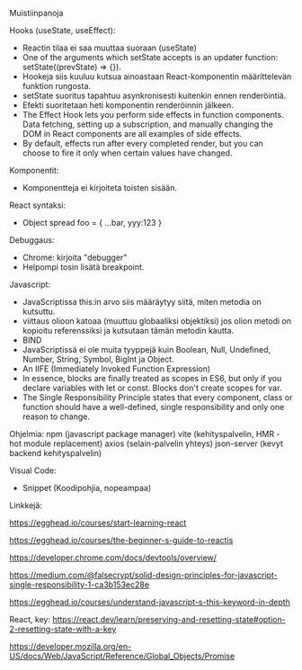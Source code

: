 Muistiinpanoja




Hooks (useState, useEffect):
- Reactin tilaa ei saa muuttaa suoraan (useState)
- One of the arguments which setState accepts is an updater function: setState((prevState) => {}).
- Hookeja siis kuuluu kutsua ainoastaan React-komponentin määrittelevän funktion rungosta.
- setState suoritus tapahtuu asynkronisesti kuitenkin ennen renderöintiä.
- Efekti suoritetaan heti komponentin renderöinnin jälkeen.
- The Effect Hook lets you perform side effects in function components. Data fetching, setting up a subscription, and manually changing the DOM in React components are all examples of side effects.
- By default, effects run after every completed render, but you can choose to fire it only when certain values have changed.


Komponentit:
- Komponentteja ei kirjoiteta toisten sisään.


React syntaksi:
- Object spread
  foo = { ...bar, yyy:123 }


Debuggaus:
- Chrome: kirjoita "debugger"
- Helpompi tosin lisätä breakpoint.


Javascript: 
- JavaScriptissa this:in arvo siis määräytyy siitä, miten metodia on kutsuttu. 
- viittaus olioon katoaa (muuttuu globaaliksi objektiksi) jos olion metodi on kopioitu referenssiksi ja kutsutaan tämän metodin kautta.
- BIND 
- JavaScriptissä ei ole muita tyyppejä kuin Boolean, Null, Undefined, Number, String, Symbol, BigInt ja Object.
- An IIFE (Immediately Invoked Function Expression)
- In essence, blocks are finally treated as scopes in ES6, but only if you declare variables with let or const. Blocks don't create scopes for var.
- The Single Responsibility Principle states that every component, class or function should have a well-defined, single responsibility and only one reason to change. 


Ohjelmia:
npm (javascript package manager)
vite (kehityspalvelin, HMR - hot module replacement)
axios (selain-palvelin yhteys)
json-server (kevyt backend kehityspalvelin)


Visual Code:
- Snippet (Koodipohjia, nopeampaa)

Linkkejä:

https://egghead.io/courses/start-learning-react

https://egghead.io/courses/the-beginner-s-guide-to-reactjs

https://developer.chrome.com/docs/devtools/overview/

https://medium.com/@falsecrypt/solid-design-principles-for-javascript-single-responsibility-1-ca3b153ec28e

https://egghead.io/courses/understand-javascript-s-this-keyword-in-depth

React, key: https://react.dev/learn/preserving-and-resetting-state#option-2-resetting-state-with-a-key

https://developer.mozilla.org/en-US/docs/Web/JavaScript/Reference/Global_Objects/Promise



